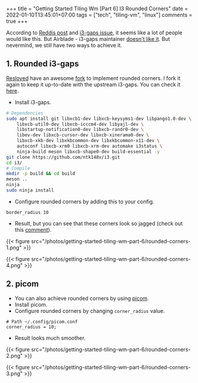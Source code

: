 +++
title = "Getting Started Tiling Wm [Part 6] I3 Rounded Corners"
date = 2022-01-10T13:45:01+07:00
tags = ["tech", "tiling-vm", "linux"]
comments = true
+++

According to [Reddis post](https://www.reddit.com/r/unixporn/comments/7h0rm0/what_would_you_want_in_a_wm/) and [i3-gaps issue](https://github.com/Airblader/i3/issues/167), it seems like a lot of people would like this. But Airblade - i3-gaps maintainer [doesn't like it](https://github.com/Airblader/i3/issues/167#issuecomment-328562433). But nevermind, we still have two ways to achieve it.

## 1. Rounded i3-gaps

[Resloved](https://github.com/resloved) have an awesome [fork](https://github.com/resloved/i3) to implement rounded corners. I fork it again to keep it up-to-date with the upstream i3-gaps. You can check it [here](https://github.com/ntk148v/i3).

- Install i3-gaps.

```bash
# Dependencies
sudo apt install git libxcb1-dev libxcb-keysyms1-dev libpango1.0-dev \
    libxcb-util0-dev libxcb-icccm4-dev libyajl-dev \
    libstartup-notification0-dev libxcb-randr0-dev \
    libev-dev libxcb-cursor-dev libxcb-xinerama0-dev \
    libxcb-xkb-dev libxkbcommon-dev libxkbcommon-x11-dev \
    autoconf libxcb-xrm0 libxcb-xrm-dev automake i3status \
    ninja-build meson libxcb-shape0-dev build-essential -y
git clone https://github.com/ntk148v/i3.git
cd i3/
# Compile
mkdir -p build && cd build
meson ..
ninja
sudo ninja install
```

- Configure rounded corners by adding this to your config.

```
border_radius 10
```

- Result, but you can see that these corners look so jagged (check out this [comment](https://github.com/Airblader/i3/issues/167#issuecomment-485263770)).

{{< figure src="/photos/getting-started-tiling-wm-part-6/rounded-corners-1.png" >}}

{{< figure src="/photos/getting-started-tiling-wm-part-6/rounded-corners-4.png" >}}

## 2. picom

- You can also achieve rounded corners by using [picom](https://github.com/yshui/picom).
- Install picom.
- Configure rounded corners by changing `corner_radius` value.

```
# Path ~/.config/picom.conf
corner_radius = 10;
```

- Result looks much smoother.

{{< figure src="/photos/getting-started-tiling-wm-part-6/rounded-corners-2.png" >}}

{{< figure src="/photos/getting-started-tiling-wm-part-6/rounded-corners-3.png" >}}
